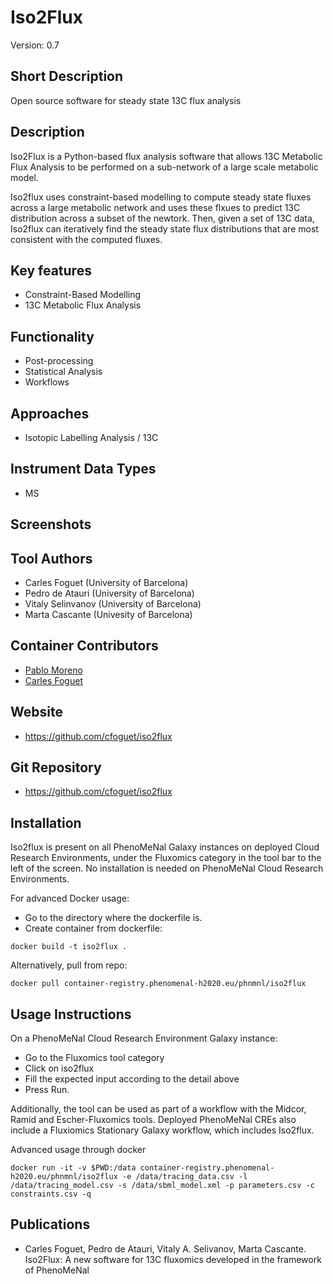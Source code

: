 # Iso2Flux
Version: 0.7

## Short Description

Open source software for steady state 13C flux analysis

## Description

Iso2Flux is a Python-based flux analysis software that allows  13C Metabolic Flux Analysis to be performed on a sub-network of a large scale metabolic model. 

Iso2flux uses constraint-based modelling to compute steady state fluxes across a large metabolic network and uses these flxues to predict 13C distribution across a subset of the newtork. Then, given a set of 13C data, Iso2flux can iteratively find the steady state flux distributions that are most consistent with the computed fluxes. 

## Key features

- Constraint-Based Modelling
- 13C Metabolic Flux Analysis

## Functionality

- Post-processing
- Statistical Analysis
- Workflows 

## Approaches

- Isotopic Labelling Analysis / 13C

## Instrument Data Types

- MS

## Screenshots


## Tool Authors

- Carles Foguet (University of Barcelona)
- Pedro de Atauri (University of Barcelona)
- Vitaly Selinvanov (University of Barcelona)
- Marta Cascante (Univesity of Barcelona)

## Container Contributors

- [Pablo Moreno](https://github.com/pcm32) 
- [Carles Foguet](https://github.com/cfoguet) 


## Website

- https://github.com/cfoguet/iso2flux


## Git Repository

- https://github.com/cfoguet/iso2flux

## Installation

Iso2flux is present on all PhenoMeNal Galaxy instances on deployed Cloud Research Environments, under the Fluxomics category in the tool bar to the left of the screen. No installation is needed on PhenoMeNal Cloud Research Environments.

For advanced Docker usage:

- Go to the directory where the dockerfile is.
- Create container from dockerfile:

```
docker build -t iso2flux .
```

Alternatively, pull from repo:

```
docker pull container-registry.phenomenal-h2020.eu/phnmnl/iso2flux
```


## Usage Instructions
 
On a PhenoMeNal Cloud Research Environment Galaxy instance: 
- Go to the Fluxomics tool category
- Click on iso2flux
- Fill the expected input according to the detail above
- Press Run. 

Additionally, the tool can be used as part of a workflow with the Midcor, Ramid and Escher-Fluxomics tools. Deployed PhenoMeNal  CREs also include a Fluxiomics Stationary Galaxy workflow, which includes Iso2flux. 

Advanced usage through docker

```
docker run -it -v $PWD:/data container-registry.phenomenal-h2020.eu/phnmnl/iso2flux -e /data/tracing_data.csv -l /data/tracing_model.csv -s /data/sbml_model.xml -p parameters.csv -c constraints.csv -q 
```


## Publications
- Carles Foguet, Pedro de Atauri, Vitaly A. Selivanov, Marta Cascante. Iso2Flux: A new software for 13C fluxomics developed in the framework of PhenoMeNal
